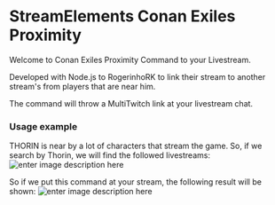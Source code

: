 # StreamElements Conan Exiles Proximity

Welcome to Conan Exiles Proximity Command to your Livestream.

Developed with Node.js to RogerinhoRK to link their stream to another stream's from players that are near him.

The command will throw a MultiTwitch link at your livestream chat.

### Usage example

THORIN is near by a lot of characters that stream the game. So, if we search by Thorin, we will find the followed livestreams:
![enter image description here](https://i.imgur.com/zStkQqP.png)

So if we put this command at your stream, the following result will be shown:
![enter image description here](https://i.imgur.com/rcHtelA.png)
